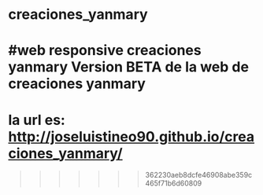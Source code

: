 # creaciones_yanmary
#web responsive creaciones yanmary
Version BETA de la web de creaciones yanmary
=======


# la url es: http://joseluistineo90.github.io/creaciones_yanmary/
>>>>>>> 362230aeb8dcfe46908abe359c465f71b6d60809
